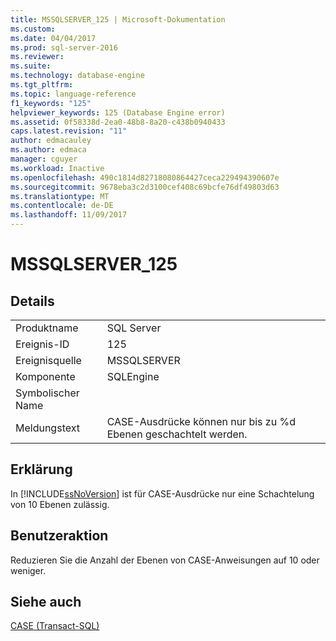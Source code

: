 ```yaml
---
title: MSSQLSERVER_125 | Microsoft-Dokumentation
ms.custom: 
ms.date: 04/04/2017
ms.prod: sql-server-2016
ms.reviewer: 
ms.suite: 
ms.technology: database-engine
ms.tgt_pltfrm: 
ms.topic: language-reference
f1_keywords: "125"
helpviewer_keywords: 125 (Database Engine error)
ms.assetid: 0f58338d-2ea0-48b8-8a20-c438b0940433
caps.latest.revision: "11"
author: edmacauley
ms.author: edmaca
manager: cguyer
ms.workload: Inactive
ms.openlocfilehash: 490c1814d82718080864427ceca229494390607e
ms.sourcegitcommit: 9678eba3c2d3100cef408c69bcfe76df49803d63
ms.translationtype: MT
ms.contentlocale: de-DE
ms.lasthandoff: 11/09/2017
---
```

# <a name="mssqlserver125"></a>MSSQLSERVER_125
  
## <a name="details"></a>Details  
  
|||  
|-|-|  
|Produktname|SQL Server|  
|Ereignis-ID|125|  
|Ereignisquelle|MSSQLSERVER|  
|Komponente|SQLEngine|  
|Symbolischer Name||  
|Meldungstext|CASE-Ausdrücke können nur bis zu %d Ebenen geschachtelt werden.|  
  
## <a name="explanation"></a>Erklärung  
In [!INCLUDE[ssNoVersion](../../includes/ssnoversion-md.md)] ist für CASE-Ausdrücke nur eine Schachtelung von 10 Ebenen zulässig.  
  
## <a name="user-action"></a>Benutzeraktion  
Reduzieren Sie die Anzahl der Ebenen von CASE-Anweisungen auf 10 oder weniger.  
  
## <a name="see-also"></a>Siehe auch  
[CASE &#40;Transact-SQL&#41;](~/t-sql/language-elements/case-transact-sql.md)  
  
